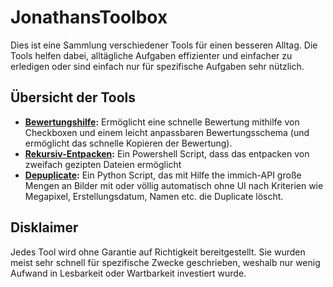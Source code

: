 # JonathansToolbox

Dies ist eine Sammlung verschiedener Tools für einen besseren Alltag. Die Tools helfen dabei, alltägliche Aufgaben effizienter und einfacher zu erledigen oder sind einfach nur für spezifische Aufgaben sehr nützlich.

## Übersicht der Tools

- **[Bewertungshilfe](bewertungshilfe.html):** Ermöglicht eine schnelle Bewertung mithilfe von Checkboxen und einem leicht anpassbaren Bewertungsschema (und ermöglicht das schnelle Kopieren der Bewertung).
- **[Rekursiv-Entpacken](rekursiventpacken.ps1):** Ein Powershell Script, dass das entpacken von zweifach gezipten Dateien ermöglicht
- **[Depuplicate](deduplicate.py):** Ein Python Script, das mit Hilfe the immich-API große Mengen an Bilder mit oder völlig automatisch ohne UI nach Kriterien wie Megapixel, Erstellungsdatum, Namen etc. die Duplicate löscht.

## Disklaimer

Jedes Tool wird ohne Garantie auf Richtigkeit bereitgestellt. Sie wurden meist sehr schnell für spezifische Zwecke geschrieben, weshalb nur wenig Aufwand in Lesbarkeit oder Wartbarkeit investiert wurde.
